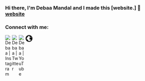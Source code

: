 ### Hi there, I'm Debaa Mandal and I made this [website.] 👋 [website]

### Connect with me:

[<img align="left" alt="Debaa | Instagram" width="22px" src="https://cdn.jsdelivr.net/npm/simple-icons@v3/icons/instagram.svg" />][instagram]
[<img align="left" alt="Debaa | Twitter" width="22px" src="https://cdn.jsdelivr.net/npm/simple-icons@v3/icons/twitter.svg" />][twitter]
[<img align="left" alt="Debaa | YouTube" width="22px" src="https://cdn.jsdelivr.net/npm/simple-icons@v3/icons/youtube.svg" />][youtube]
[<img align="left" alt="debaa.online" width="22px" src="https://raw.githubusercontent.com/iconic/open-iconic/master/svg/globe.svg" />][website]

<br />

[instagram]: https://instagram.com/yohxwk/
[twitter]: https://twitter.com/yohxwk
[youtube]: https://www.youtube.com/channel/UCLkE0v2bUmjUwU-stcJpksQ
[website]: https://debaa.online/

